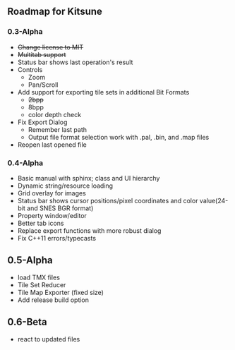 ## Roadmap for Kitsune

### 0.3-Alpha
* ~~Change license to MIT~~
* ~~Multitab support~~
* Status bar shows last operation's result
* Controls
  * Zoom
  * Pan/Scroll
* Add support for exporting tile sets in additional Bit Formats
  * ~~2bpp~~
  * 8bpp
  * color depth check
* Fix Export Dialog
  * Remember last path
  * Output file format selection work with .pal, .bin, and .map files
* Reopen last opened file

### 0.4-Alpha
* Basic manual with sphinx; class and UI hierarchy
* Dynamic string/resource loading
* Grid overlay for images
* Status bar shows cursor positions/pixel coordinates and color value(24-bit and SNES BGR format)
* Property window/editor
* Better tab icons
* Replace export functions with more robust dialog
* Fix C++11 errors/typecasts

## 0.5-Alpha
* load TMX files
* Tile Set Reducer
* Tile Map Exporter (fixed size)
* Add release build option

## 0.6-Beta
* react to updated files
